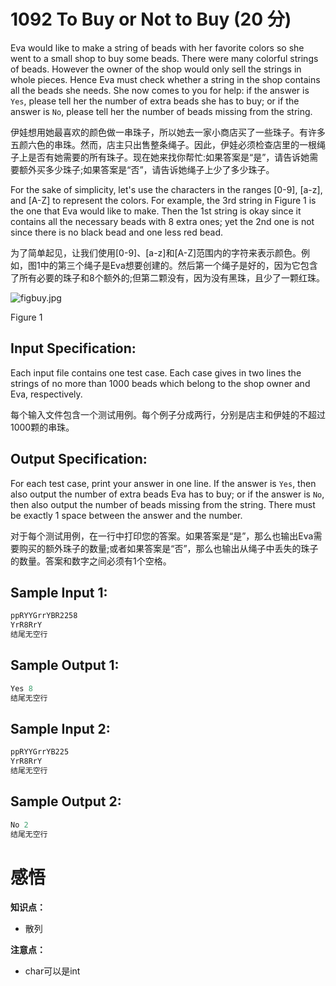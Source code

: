 # 1092 To Buy or Not to Buy (20 分)

Eva would like to make a string of beads with her favorite colors so she went to a small shop to buy some beads. There were many colorful strings of beads. However the owner of the shop would only sell the strings in whole pieces. Hence Eva must check whether a string in the shop contains all the beads she needs. She now comes to you for help: if the answer is `Yes`, please tell her the number of extra beads she has to buy; or if the answer is `No`, please tell her the number of beads missing from the string.

伊娃想用她最喜欢的颜色做一串珠子，所以她去一家小商店买了一些珠子。有许多五颜六色的串珠。然而，店主只出售整条绳子。因此，伊娃必须检查店里的一根绳子上是否有她需要的所有珠子。现在她来找你帮忙:如果答案是“是”，请告诉她需要额外买多少珠子;如果答案是“否”，请告诉她绳子上少了多少珠子。

For the sake of simplicity, let's use the characters in the ranges [0-9], [a-z], and [A-Z] to represent the colors. For example, the 3rd string in Figure 1 is the one that Eva would like to make. Then the 1st string is okay since it contains all the necessary beads with 8 extra ones; yet the 2nd one is not since there is no black bead and one less red bead.

为了简单起见，让我们使用[0-9]、[a-z]和[A-Z]范围内的字符来表示颜色。例如，图1中的第三个绳子是Eva想要创建的。然后第一个绳子是好的，因为它包含了所有必要的珠子和8个额外的;但第二颗没有，因为没有黑珠，且少了一颗红珠。

![figbuy.jpg](https://images.ptausercontent.com/b7e2ffa6-8819-436d-ad79-a41263abe914.jpg)

Figure 1

## Input Specification:

Each input file contains one test case. Each case gives in two lines the strings of no more than 1000 beads which belong to the shop owner and Eva, respectively.

每个输入文件包含一个测试用例。每个例子分成两行，分别是店主和伊娃的不超过1000颗的串珠。

## Output Specification:

For each test case, print your answer in one line. If the answer is `Yes`, then also output the number of extra beads Eva has to buy; or if the answer is `No`, then also output the number of beads missing from the string. There must be exactly 1 space between the answer and the number.

对于每个测试用例，在一行中打印您的答案。如果答案是“是”，那么也输出Eva需要购买的额外珠子的数量;或者如果答案是“否”，那么也输出从绳子中丢失的珠子的数量。答案和数字之间必须有1个空格。

## Sample Input 1:

```cpp
ppRYYGrrYBR2258
YrR8RrY
结尾无空行
```

## Sample Output 1:

```cpp
Yes 8
结尾无空行
```

## Sample Input 2:

```cpp
ppRYYGrrYB225
YrR8RrY
结尾无空行
```

## Sample Output 2:

```cpp
No 2
结尾无空行
```

# 感悟

**知识点：**

- 散列

**注意点：**

- char可以是int